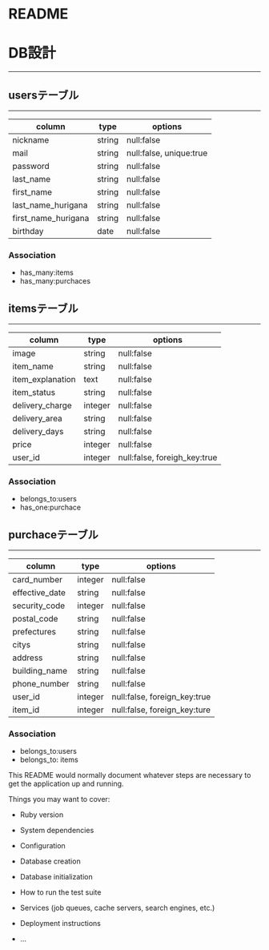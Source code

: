 # README

# DB設計
---

## usersテーブル
---
|column|type|options|
|---|---|---|
|nickname|string|null:false|
|mail|string|null:false, unique:true|
|password|string|null:false|
|last_name|string|null:false|
|first_name|string|null:false|
|last_name_hurigana|string|null:false|
|first_name_hurigana|string|null:false|
|birthday|date|null:false|

### Association
- has_many:items
- has_many:purchaces

## itemsテーブル
---
|column|type|options|
|---|---|---|
|image|string|null:false|
|item_name|string|null:false|
|item_explanation|text|null:false|
|item_status|string|null:false|
|delivery_charge|integer|null:false|
|delivery_area|string|null:false|
|delivery_days|string|null:false|
|price|integer|null:false|
|user_id|integer|null:false, foreigh_key:true|

### Association
- belongs_to:users
- has_one:purchace

## purchaceテーブル
---
|column|type|options|
|---|---|---|
|card_number|integer|null:false|
|effective_date|string|null:false|
|security_code|integer|null:false|
|postal_code|string|null:false|
|prefectures|string|null:false|
|citys|string|null:false|
|address|string|null:false|
|building_name|string|null:false|
|phone_number|string|null:false|
|user_id|integer|null:false, foreign_key:true|
|item_id|integer|null:false, foreign_key:ture|

### Association
- belongs_to:users
- belongs_to: items




This README would normally document whatever steps are necessary to get the
application up and running.

Things you may want to cover:

* Ruby version

* System dependencies

* Configuration

* Database creation

* Database initialization

* How to run the test suite

* Services (job queues, cache servers, search engines, etc.)

* Deployment instructions

* ...
